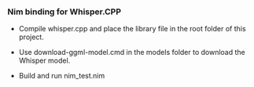 ### Nim binding for Whisper.CPP

 * Compile whisper.cpp and place the library file in the root folder of this project. 

 * Use download-ggml-model.cmd in the models folder to download the Whisper model.

 * Build and run nim_test.nim